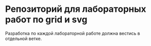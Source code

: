# Репозиторий для лабораторных работ по grid и svg

Разработка по каждой лабораторной работе должна вестись в отдельной ветке.
